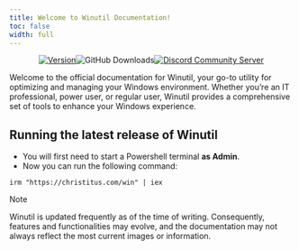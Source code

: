 ```yaml
---
title: Welcome to Winutil Documentation!
toc: false
width: full
---
```


<div style="display: flex; justify-content: center; align-items: center; width: 80%; margin-left:10%" >
  <a href="https://github.com/ChrisTitusTech/Winutil/releases/latest"><img src="https://img.shields.io/github/v/release/ChrisTitusTech/Winutil?color=%230567ff&label=Latest%20Release&style=for-the-badge" alt="Version"></a>
  <img src="https://img.shields.io/github/downloads/ChrisTitusTech/Winutil/Winutil.ps1?label=Total%20Downloads&style=for-the-badge" alt="GitHub Downloads">
  <a href="https://discord.gg/RUbZUZyByQ"><img src="https://dcbadge.limes.pink/api/server/https://discord.gg/RUbZUZyByQ" alt="Discord Community Server"></a>
</div>

Welcome to the official documentation for Winutil, your go-to utility for optimizing and managing your Windows environment. Whether you’re an IT professional, power user, or regular user, Winutil provides a comprehensive set of tools to enhance your Windows experience.

## Running the latest release of Winutil

* You will first need to start a Powershell terminal **as Admin**.
* Now you can run the following command:

```
irm "https://christitus.com/win" | iex
```


> [!NOTE]
> Winutil is updated frequently as of the time of writing. Consequently, features and functionalities may evolve, and the documentation may not always reflect the most current images or information.
